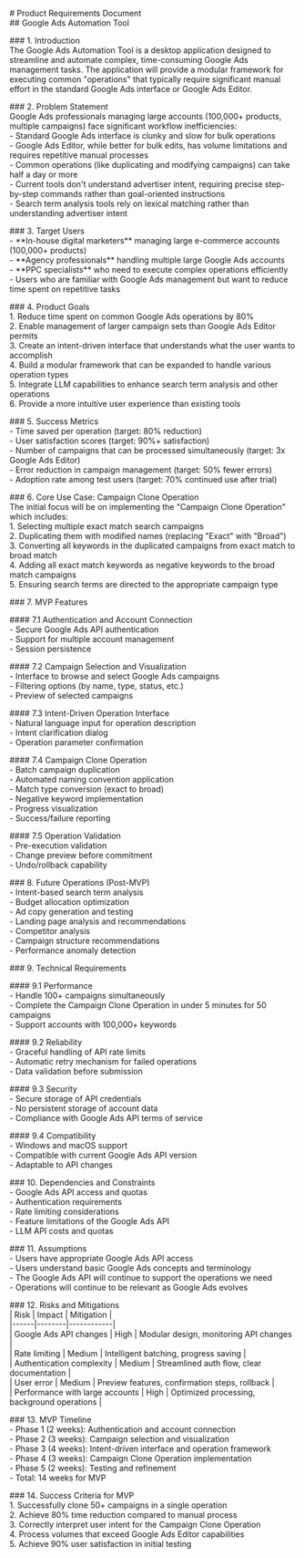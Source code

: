 \# Product Requirements Document  
\#\# Google Ads Automation Tool

\#\#\# 1\. Introduction  
The Google Ads Automation Tool is a desktop application designed to streamline and automate complex, time-consuming Google Ads management tasks. The application will provide a modular framework for executing common "operations" that typically require significant manual effort in the standard Google Ads interface or Google Ads Editor.

\#\#\# 2\. Problem Statement  
Google Ads professionals managing large accounts (100,000+ products, multiple campaigns) face significant workflow inefficiencies:  
\- Standard Google Ads interface is clunky and slow for bulk operations  
\- Google Ads Editor, while better for bulk edits, has volume limitations and requires repetitive manual processes  
\- Common operations (like duplicating and modifying campaigns) can take half a day or more  
\- Current tools don't understand advertiser intent, requiring precise step-by-step commands rather than goal-oriented instructions  
\- Search term analysis tools rely on lexical matching rather than understanding advertiser intent

\#\#\# 3\. Target Users  
\- \*\*In-house digital marketers\*\* managing large e-commerce accounts (100,000+ products)  
\- \*\*Agency professionals\*\* handling multiple large Google Ads accounts  
\- \*\*PPC specialists\*\* who need to execute complex operations efficiently  
\- Users who are familiar with Google Ads management but want to reduce time spent on repetitive tasks

\#\#\# 4\. Product Goals  
1\. Reduce time spent on common Google Ads operations by 80%  
2\. Enable management of larger campaign sets than Google Ads Editor permits  
3\. Create an intent-driven interface that understands what the user wants to accomplish  
4\. Build a modular framework that can be expanded to handle various operation types  
5\. Integrate LLM capabilities to enhance search term analysis and other operations  
6\. Provide a more intuitive user experience than existing tools

\#\#\# 5\. Success Metrics  
\- Time saved per operation (target: 80% reduction)  
\- User satisfaction scores (target: 90%+ satisfaction)  
\- Number of campaigns that can be processed simultaneously (target: 3x Google Ads Editor)  
\- Error reduction in campaign management (target: 50% fewer errors)  
\- Adoption rate among test users (target: 70% continued use after trial)

\#\#\# 6\. Core Use Case: Campaign Clone Operation  
The initial focus will be on implementing the "Campaign Clone Operation" which includes:  
1\. Selecting multiple exact match search campaigns  
2\. Duplicating them with modified names (replacing "Exact" with "Broad")  
3\. Converting all keywords in the duplicated campaigns from exact match to broad match  
4\. Adding all exact match keywords as negative keywords to the broad match campaigns  
5\. Ensuring search terms are directed to the appropriate campaign type

\#\#\# 7\. MVP Features

\#\#\#\# 7.1 Authentication and Account Connection  
\- Secure Google Ads API authentication  
\- Support for multiple account management  
\- Session persistence

\#\#\#\# 7.2 Campaign Selection and Visualization  
\- Interface to browse and select Google Ads campaigns  
\- Filtering options (by name, type, status, etc.)  
\- Preview of selected campaigns

\#\#\#\# 7.3 Intent-Driven Operation Interface  
\- Natural language input for operation description  
\- Intent clarification dialog  
\- Operation parameter confirmation

\#\#\#\# 7.4 Campaign Clone Operation  
\- Batch campaign duplication  
\- Automated naming convention application  
\- Match type conversion (exact to broad)  
\- Negative keyword implementation  
\- Progress visualization  
\- Success/failure reporting

\#\#\#\# 7.5 Operation Validation  
\- Pre-execution validation  
\- Change preview before commitment  
\- Undo/rollback capability

\#\#\# 8\. Future Operations (Post-MVP)  
\- Intent-based search term analysis  
\- Budget allocation optimization  
\- Ad copy generation and testing  
\- Landing page analysis and recommendations  
\- Competitor analysis  
\- Campaign structure recommendations  
\- Performance anomaly detection

\#\#\# 9\. Technical Requirements

\#\#\#\# 9.1 Performance  
\- Handle 100+ campaigns simultaneously  
\- Complete the Campaign Clone Operation in under 5 minutes for 50 campaigns  
\- Support accounts with 100,000+ keywords

\#\#\#\# 9.2 Reliability  
\- Graceful handling of API rate limits  
\- Automatic retry mechanism for failed operations  
\- Data validation before submission

\#\#\#\# 9.3 Security  
\- Secure storage of API credentials  
\- No persistent storage of account data  
\- Compliance with Google Ads API terms of service

\#\#\#\# 9.4 Compatibility  
\- Windows and macOS support  
\- Compatible with current Google Ads API version  
\- Adaptable to API changes

\#\#\# 10\. Dependencies and Constraints  
\- Google Ads API access and quotas  
\- Authentication requirements  
\- Rate limiting considerations  
\- Feature limitations of the Google Ads API  
\- LLM API costs and quotas

\#\#\# 11\. Assumptions  
\- Users have appropriate Google Ads API access  
\- Users understand basic Google Ads concepts and terminology  
\- The Google Ads API will continue to support the operations we need  
\- Operations will continue to be relevant as Google Ads evolves

\#\#\# 12\. Risks and Mitigations  
| Risk | Impact | Mitigation |  
|------|--------|------------|  
| Google Ads API changes | High | Modular design, monitoring API changes |  
| Rate limiting | Medium | Intelligent batching, progress saving |  
| Authentication complexity | Medium | Streamlined auth flow, clear documentation |  
| User error | Medium | Preview features, confirmation steps, rollback |  
| Performance with large accounts | High | Optimized processing, background operations |

\#\#\# 13\. MVP Timeline  
\- Phase 1 (2 weeks): Authentication and account connection  
\- Phase 2 (3 weeks): Campaign selection and visualization  
\- Phase 3 (4 weeks): Intent-driven interface and operation framework  
\- Phase 4 (3 weeks): Campaign Clone Operation implementation  
\- Phase 5 (2 weeks): Testing and refinement  
\- Total: 14 weeks for MVP

\#\#\# 14\. Success Criteria for MVP  
1\. Successfully clone 50+ campaigns in a single operation  
2\. Achieve 80% time reduction compared to manual process  
3\. Correctly interpret user intent for the Campaign Clone Operation  
4\. Process volumes that exceed Google Ads Editor capabilities  
5\. Achieve 90% user satisfaction in initial testing